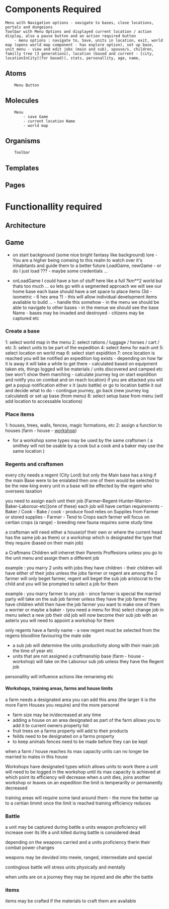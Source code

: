# Components Required
    Menu with Navigation options - navigate to bases, close locations, portals and dungeions
    Toolbar with Menu Options and displayed current location / action display, also a pause button and an action required button
        - menu options : navigate to, Save, units in location, exit, world map (opens world map component - has explore option), set up base, 
    unit menu - view and edit jobs (main and sub), spouse/s, children, familly tree (3 generations), location (based and current - [city, locationInCity](for based)), stats, personallity, age, name, 


## Atoms
        Menu Button

## Molecules
        Menu
            - save Game
            - current location Name
            - world map

## Organisms
        Toolbar

## Templates

## Pages


# Functionallity required
## Architecture

## Game
- on start
    background (some nice bright fantasy like background)
    lore - You are a higher being comeing to this realm to watch over it's inhabitants and guide them to a better future
    LoadGame, newGame - or do I just load ??? - maybe some credentials ...

- onLoadGame
    I could have a ton of stuff here like a full ?km**2 world but thats too much ...
    so lets go with a segmented approach
    we will see our home base
        each base should have a set space to place items (3d - isometric - 6 hex area ?) 
            - this will allow individual development
            items available to build ... - handle this somehow
        - in the menu we should be able to navigate to other bases
        - in the menue we should see the base Name
        - bases may be invaded and destroyed 
        - citizens may be captured etc

### Create a base
1: select world map in the menu
2: select rations / luggage / horses / cart / etc
3: select units to be part of the expedition
4: select items for each unit
5: select location on world map
6: select start expidition
7: once location is reached you will be notified an expedition log exists - depending on how far it is away it will take a while to get there - calculated based on equipment taken ets, things logged will be materials / units discovered and camped etc (we won't show them marching - calculate journey log on start expidition and notify you on combat and on reach location)
if you are attacked you will get a popup notification either x it (auto battle) or go to location battle it out and decide what to do - contingue journey, go back (new journey log calculated) or set up base (from menu)
8: select setup base from menu (will add location to accessable locations)

### Place items
1: houses, trees, walls, fences, magic formations, etc
2: assign a function to houses (farm - house - [workshop](type))
- for a workshop some types may be used by the same craftsmen (
    a smithey will not be usable by a cook but a cook and a baker may use the same location
)

### Regents and craftsmen
every city needs a regent (City Lord) but only the Main base has a king if the main Base were to be enialated then one of them would be selected to be the new king
every unit in a base will be effected by the regent who oversees taxation

you need to assign each unit their job [Farmer-Regent-Hunter-Warrior-Baker-Laborour-etc](one of these)
each job will have certian requirements 
    - Baker / Cook - Bake / cook - produce food
        relies on Supplies from Farmer or stored supplies
    - Farmer - Tend to Crops
        each farmer will focus on certian crops (a range) - breeding new fauna requires some study time

a craftsman will need either a house(of their own or where the current head has the same job as them) or a workshop which is designated the type that they require (based on their main job)

a Craftmans Children will inherret their Parents Proffesions unless you go to the unit menu and assign them a different job

example : 
    you marry 2 units with jobs they have children - their children will have either of their jobs unless the jobs farmer or regent are among the 2 farmer will only beget farmer, regent will beget the sub job aristocrat to the child and you will be prompted to select a job for them

example : 
    you marry farmer to any job - since farmer is special the married party will take on the sub job farmer unless they have the job farmer they have children whill then have the job farmer
    you want to make one of them a worrier or maybe a baker - (you need a menu for this)
    select change job in menu
    select a new job
    their old job will now become their sub job with an asterix
    you will need to appoint a workshop for them

only regents have a family name - a new regent must be selected from the regens bloodline faviouring the male side

- a sub job will determine the units productivity along with their main job the time of year etc
- units that are not assigned a craftmanship base (farm - house - workshop) will take on the Laborour sub job unless they have the Regent job 

personallity will influence actions like remarieing etc

#### Workshops, training areas, farms and house limits

a farm needs a designated area you can add this area (the larger it is the more Farm Houses you require) and the more personel
- farm size may be in/decreased at any time
- adding a house on an area designated as part of the farm allows you to add it to current owners property list
- fruit trees on a farms property will add to their products
- feilds need to be designated on a farms property
- to keep animals fences need to be made before they can be kept

when a farm / house reaches its max capacity units can no longer be married to males in this house

Workshops have designated types which allows units to work there 
a unit will need to be logged in the workshop until its max capacity is achieved at which point its efficiency will decrease
when a unit dies, joins another workshop or leaves on an expedition the limit is temperarilly or permanently decreased

training areas will require some land around them - the more the better up to a certian limmit once the limit is reached training efficiency reduces

### Battle 
a unit may be captured during battle 
a units weapon proficiency will increase over its life 
a unit killed during battle is considered dead

depending on the weapons carried and a units proficiency therin their combat power changes

weapons may be devided into meele, ranged, intermediate and special

contingious battle will stress units physically and mentally

when units are on a journey they may be injured and die after the battle

### items
items may be crafted if the materials to craft them are available